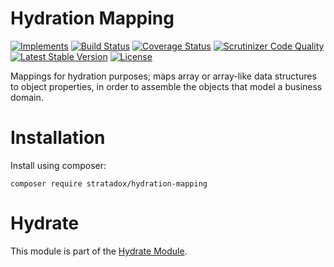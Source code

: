 # Hydration Mapping

[![Implements](https://img.shields.io/badge/interfaces-github-blue.svg)](https://github.com/Stratadox/HydrationMappingContracts)
[![Build Status](https://travis-ci.org/Stratadox/HydrationMapping.svg?branch=master)](https://travis-ci.org/Stratadox/HydrationMapping)
[![Coverage Status](https://coveralls.io/repos/github/Stratadox/HydrationMapping/badge.svg?branch=master)](https://coveralls.io/github/Stratadox/HydrationMapping?branch=master)
[![Scrutinizer Code Quality](https://scrutinizer-ci.com/g/Stratadox/HydrationMapping/badges/quality-score.png?b=master)](https://scrutinizer-ci.com/g/Stratadox/HydrationMapping/?branch=master)
[![Latest Stable Version](https://poser.pugx.org/stratadox/hydration-mapping/v/stable)](https://packagist.org/packages/stratadox/hydration-mapping)
[![License](https://poser.pugx.org/stratadox/hydration-mapping/license)](https://packagist.org/packages/stratadox/hydration-mapping)

Mappings for hydration purposes; maps array or array-like data structures to 
object properties, in order to assemble the objects that model a business domain.

# Installation

Install using composer:

`composer require stratadox/hydration-mapping`

# Hydrate

This module is part of the [Hydrate Module](https://github.com/Stratadox/Hydrate).
